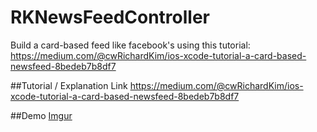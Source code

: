 RKNewsFeedController
====================

Build a card-based feed like facebook's using this tutorial: https://medium.com/@cwRichardKim/ios-xcode-tutorial-a-card-based-newsfeed-8bedeb7b8df7

##Tutorial / Explanation Link
https://medium.com/@cwRichardKim/ios-xcode-tutorial-a-card-based-newsfeed-8bedeb7b8df7

##Demo
[Imgur](http://i.imgur.com/ciItaIg.gif)
